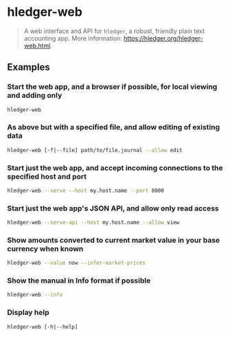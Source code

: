 # hledger-web

> A web interface and API for `hledger`, a robust, friendly plain text accounting app. More information: <https://hledger.org/hledger-web.html>.

## Examples

### Start the web app, and a browser if possible, for local viewing and adding only

```bash
hledger-web
```

### As above but with a specified file, and allow editing of existing data

```bash
hledger-web [-f|--file] path/to/file.journal --allow edit
```

### Start just the web app, and accept incoming connections to the specified host and port

```bash
hledger-web --serve --host my.host.name --port 8000
```

### Start just the web app's JSON API, and allow only read access

```bash
hledger-web --serve-api --host my.host.name --allow view
```

### Show amounts converted to current market value in your base currency when known

```bash
hledger-web --value now --infer-market-prices
```

### Show the manual in Info format if possible

```bash
hledger-web --info
```

### Display help

```bash
hledger-web [-h|--help]
```
